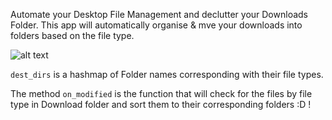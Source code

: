 Automate your Desktop File Management and declutter your Downloads Folder. This app will automatically organise & mve your downloads into folders based on the file type.


![alt text](https://github.com/user-attachments/assets/bb86c3c4-3b12-4c1f-9c68-dbd352780e95)

`dest_dirs` is a hashmap of Folder names corresponding with their file types. 

The method `on_modified` is the function that will check for the files by file type in Download folder and sort them to their corresponding folders :D ! 
